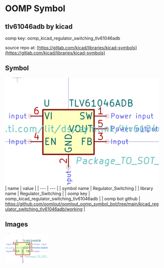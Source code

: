 # OOMP Symbol  
## tlv61046adb  by kicad  
  
oomp key: oomp_kicad_regulator_switching_tlv61046adb  
  
source repo at: [https://gitlab.com/kicad/libraries/kicad-symbols](https://gitlab.com/kicad/libraries/kicad-symbols)  
## Symbol  
  
[![working.png](working_600.png)](working.png)  
| name | value | 
| --- | --- | 
| symbol name | Regulator_Switching | 
| library name | Regulator_Switching | 
| oomp key | oomp_kicad_regulator_switching_tlv61046adb | 
| oomp bot github | https://github.com/oomlout/oomlout_oomp_symbol_bot/tree/main/kicad_regulator_switching_tlv61046adb/working | 
## Images  
  
[![working.png](working_140.png)](working.png)  
